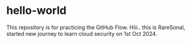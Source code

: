 # hello-world
This repository is for practicing the GitHub Flow.
Hiii.. this is RareSonal, started new journey to learn cloud security on 1st Oct 2024.
